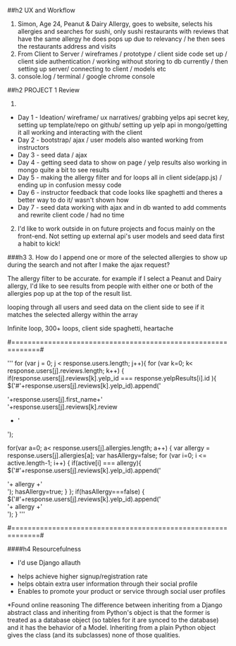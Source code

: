 

##h2 UX and Workflow


1. Simon, Age 24, Peanut & Dairy Allergy, goes to website, selects his allergies and searches for sushi, only sushi restaurants with reviews that have the same allergy he does pops up due to relevancy / he then sees the restaurants address and visits
2. From Client to Server / wireframes / prototype / client side code set up / client side authentication / working without storing to db currently / then setting up server/ connecting to client / models  etc
3. console.log / terminal / google chrome console


##h2 PROJECT 1 Review


1.
* Day 1 - Ideation/ wireframe/ ux narratives/ grabbing yelps api secret key, setting up template/repo on github/
setting up yelp api in mongo/getting it all working and interacting with the client
* Day 2 - bootstrap/ ajax / user models also wanted working from instructors
* Day 3 - seed data / ajax
* Day 4 - getting seed data to show on page / yelp results also working in mongo quite a bit to see results
* Day 5 - making the allergy filter and for loops all in client side(app.js) / ending up in confusion messy code
* Day 6 - instructor feedback that code looks like spaghetti and theres a better way to do it/ wasn't shown how
* Day 7 - seed data working with ajax and in db wanted to add comments and rewrite client code / had no time 


2. I'd like to work outside in on future projects and focus mainly on the front-end. Not setting up external api's user models and seed data first a habit to kick!


###h3 3. How do I append one or more of the selected allergies to show up during the search and not after I make the ajax request?

The allergy filter to be accurate. for example if I select a Peanut and Dairy allergy, I'd like to see results from people with either one or both of the allergies pop up at the top of the result list.

looping through all users and seed data on the client side to see if it matches the selected allergy within the array

Infinite loop, 300+ loops, client side spaghetti, heartache

#=============================================================#

'''
for (var j = 0; j < response.users.length; j++){
for (var k=0; k< response.users[j].reviews.length; k++) {
if(response.users[j].reviews[k].yelp_id === response.yelpResults[i].id ){
$('#'+response.users[j].reviews[k].yelp_id).append('<div class="captionUser">'+response.users[j].first_name+' </div><div class="reviewStyles">'+response.users[j].reviews[k].review  
+ '</div>');


for(var a=0; a< response.users[j].allergies.length; a++) {
var allergy = response.users[j].allergies[a];
var hasAllergy=false;
 for (var i=0; i <= active.length-1; i++) {
 	if(active[i] === allergy){
 		$('#'+response.users[j].reviews[k].yelp_id).append('<div class="allergy selectedAllergy"> '+ allergy +'</div>');
        hasAllergy=true;
    }
};
if(hasAllergy===false) {
$('#'+response.users[j].reviews[k].yelp_id).append('<div class="allergy"> '+ allergy +'</div>');
}
'''

#=============================================================#


####h4 Resourcefulness

- I'd use Django allauth 
* helps achieve higher signup/registration rate
* helps obtain extra user information through their social profile
* Enables to promote your product or service through social user profiles

*Found online reasoning 
The difference between inheriting from a Django abstract class and inheriting from Python's object is that the former is treated as a database object (so tables for it are synced to the database) and it has the behavior of a Model. Inheriting from a plain Python object gives the class (and its subclasses) none of those qualities.

